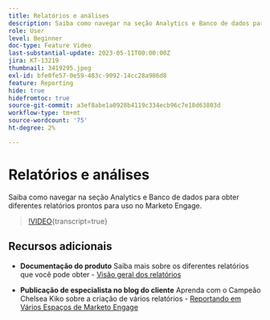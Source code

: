 ```yaml
---
title: Relatórios e análises
description: Saiba como navegar na seção Analytics e Banco de dados para obter diferentes relatórios prontos para uso no Marketo Engage.
role: User
level: Beginner
doc-type: Feature Video
last-substantial-update: 2023-05-11T00:00:00Z
jira: KT-13219
thumbnail: 3419295.jpeg
exl-id: bfe0fe57-0e59-483c-9092-14cc28a986d8
feature: Reporting
hide: true
hidefromtoc: true
source-git-commit: a3ef8abe1a0928b4119c334ecb96c7e18d63803d
workflow-type: tm+mt
source-wordcount: '75'
ht-degree: 2%

---
```


# Relatórios e análises

Saiba como navegar na seção Analytics e Banco de dados para obter diferentes relatórios prontos para uso no Marketo Engage.

>[!VIDEO](https://video.tv.adobe.com/v/3419295/?learn=on){transcript=true}

## Recursos adicionais

* **Documentação do produto**
Saiba mais sobre os diferentes relatórios que você pode obter - [Visão geral dos relatórios](https://experienceleague.adobe.com/docs/marketo/using/product-docs/reporting/reporting-overview.html?lang=en&amp;sdid=M7K4SLTS&amp;mv=email&amp;mv2=instreml)

* **Publicação de especialista no blog do cliente**
Aprenda com o Campeão Chelsea Kiko sobre a criação de vários relatórios - [Reportando em Vários Espaços de Marketo Engage](https://nation.marketo.com/t5/product-blogs/how-marketo-champion-chelsea-kiko-reports-in-various-marketo/ba-p/242627)
